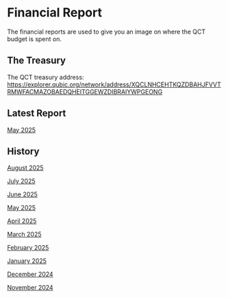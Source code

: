 # Financial Report
The financial reports are used to give you an image on where the QCT budget is spent on.

## The Treasury
The QCT treasury address: 
https://explorer.qubic.org/network/address/XQCLNHCEHTKQZDBAHJFVVTRMWFACMAZOBAEDQHEITGGEWZDIBRAIYWPGEONG

## Latest Report

[May 2025](2025-06-12-may-2025.md)

## History

[August 2025](2025-09-08-august-2025.md)

[July 2025](2025-09-06-july-2025.md)

[June 2025](2025-09-05-june-2025.md)

[May 2025](2025-06-12-may-2025.md)

[April 2025](2025-06-12-april-2025.md)

[March 2025](2025-03-04-march-2025.md)

[February 2025](2025-03-03-february-2025.md)

[January 2025](2025-03-02-january-2025.md)

[December 2024](2025-01-23-december-2024.md)

[November 2024](2024-12-13-november-2024.md)